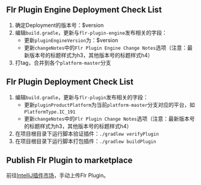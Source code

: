 ## Flr Plugin Engine Deployment Check List

1. 确定Deployment的版本号：$version
1. 编辑`build.gradle`，更新与`flr-plugin-engine`发布相关的字段：
   - 更新`pluginEngineVersion`为：$version
   - 更新`changeNotes`中的`Flr Plugin Engine Change Notes`选项（注意：最新版本号的标题样式为h3，其他版本号的标题样式h4）
1. 打tag，合并到各个`platform-master`分支

## Flr Plugin Deployment Check List

1. 编辑`build.gradle`，更新与`flr-plugin`发布相关的字段：
   - 更新`pluginProductPlatform`为当前`platform-master`分支对应的平台，如`PlatformType.IC_191`
   - 更新`changeNotes`中的`Flr Plugin Change Notes`选项（注意：最新版本号的标题样式为h3，其他版本号的标题样式h4）
1. 在项目根目录下运行脚本验证插件：`./gradlew verifyPlugin`
1. 在项目根目录下运行脚本打包插件：`./gradlew buildPlugin`

## Publish Flr Plugin to marketplace

前往[IntelliJ插件市场](https://plugins.jetbrains.com/)，手动上传Flr Plugin。

